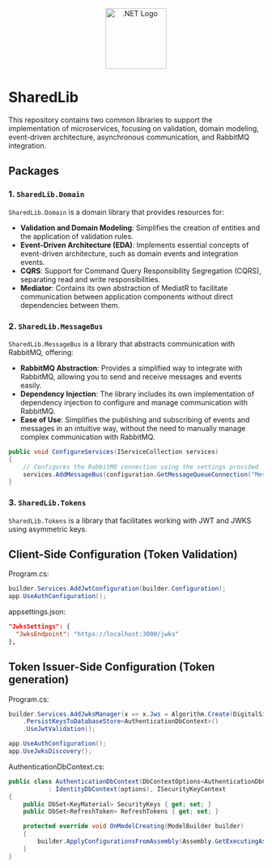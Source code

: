 <p align="center">
  <a href="https://dotnet.microsoft.com/" target="blank"><img src="https://upload.wikimedia.org/wikipedia/commons/e/ee/.NET_Core_Logo.svg" width="120" alt=".NET Logo" /></a>
</p>


# SharedLib

This repository contains two common libraries to support the implementation of microservices, focusing on validation, domain modeling, event-driven architecture, asynchronous communication, and RabbitMQ integration.

## Packages

### 1. `SharedLib.Domain`
`SharedLib.Domain` is a domain library that provides resources for:

- **Validation and Domain Modeling**: Simplifies the creation of entities and the application of validation rules.
- **Event-Driven Architecture (EDA)**: Implements essential concepts of event-driven architecture, such as domain events and integration events.
- **CQRS**: Support for Command Query Responsibility Segregation (CQRS), separating read and write responsibilities.
- **Mediator**: Contains its own abstraction of MediatR to facilitate communication between application components without direct dependencies between them.

### 2. `SharedLib.MessageBus`
`SharedLib.MessageBus` is a library that abstracts communication with RabbitMQ, offering:

- **RabbitMQ Abstraction**: Provides a simplified way to integrate with RabbitMQ, allowing you to send and receive messages and events easily.
- **Dependency Injection**: The library includes its own implementation of dependency injection to configure and manage communication with RabbitMQ.
- **Ease of Use**: Simplifies the publishing and subscribing of events and messages in an intuitive way, without the need to manually manage complex communication with RabbitMQ.

```csharp
public void ConfigureServices(IServiceCollection services)
{
    // Configures the RabbitMQ connection using the settings provided
    services.AddMessageBus(configuration.GetMessageQueueConnection("MessageBus"));
}

```

### 3. `SharedLib.Tokens`
`SharedLib.Tokens` is a library that facilitates working with JWT and JWKS using asymmetric keys.

## Client-Side Configuration (Token Validation)

Program.cs:
```csharp
builder.Services.AddJwtConfiguration(builder.Configuration);
app.UseAuthConfiguration();
```
appsettings.json:
```json
"JwksSettings": {
  "JwksEndpoint": "https://localhost:3000/jwks"
},
```

## Token Issuer-Side Configuration (Token generation)

Program.cs:
```csharp
builder.Services.AddJwksManager(x => x.Jws = Algorithm.Create(DigitalSignaturesAlgorithm.EcdsaSha256))
    .PersistKeysToDatabaseStore<AuthenticationDbContext>()
    .UseJwtValidation();

app.UseAuthConfiguration();
app.UseJwksDiscovery();
```

AuthenticationDbContext.cs:
```csharp
public class AuthenticationDbContext(DbContextOptions<AuthenticationDbContext> options)
           : IdentityDbContext(options), ISecurityKeyContext
{
    public DbSet<KeyMaterial> SecurityKeys { get; set; }
    public DbSet<RefreshToken> RefreshTokens { get; set; }

    protected override void OnModelCreating(ModelBuilder builder)
    {
        builder.ApplyConfigurationsFromAssembly(Assembly.GetExecutingAssembly());
    }
}
```
